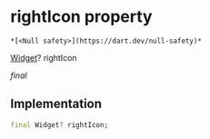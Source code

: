 


# rightIcon property




    *[<Null safety>](https://dart.dev/null-safety)*


[Widget](https://api.flutter.dev/flutter/widgets/Widget-class.html)? rightIcon
  
_final_






## Implementation

```dart
final Widget? rightIcon;


```







